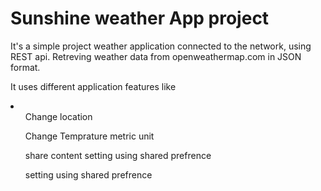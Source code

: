 # Sunshine weather App project
It's a simple project weather application connected to the network, using REST api.
Retreving weather data from openweathermap.com in JSON format.

It uses different application features like 
<li>

<ul>
Change location
</ul>
<ul>
Change Temprature metric unit
</ul>
<ul>
share content setting using shared prefrence
</ul>
<ul>
setting using shared prefrence
</ul>

</li>
